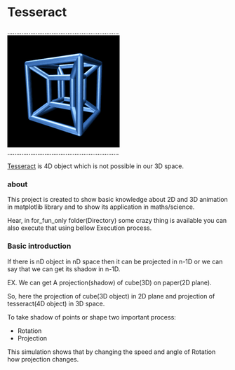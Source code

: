# Tesseract

...............................................................
![logo](Tesseract.gif)...............................................................

[Tesseract](https://en.wikipedia.org/wiki/Tesseract) is 4D object which is not possible in our 3D space.

### about

This project is created to show basic knowledge about 2D and 3D animation in matplotlib library and to show its application in maths/science.

Hear, in for_fun_only folder(Directory) some crazy thing is available you can also execute that using bellow Execution process.

### Basic introduction

If there is nD object in nD space then it can be projected in n-1D or we can say that we can get its shadow in n-1D.

EX. We can get A projection(shadow) of cube(3D) on paper(2D plane).

So, here the projection of cube(3D object) in 2D plane and projection of tesseract(4D object) in 3D space.

To take shadow of points or shape two important process:
  - Rotation
  - Projection
  
This simulation shows that by changing the speed and angle of Rotation how projection changes.
